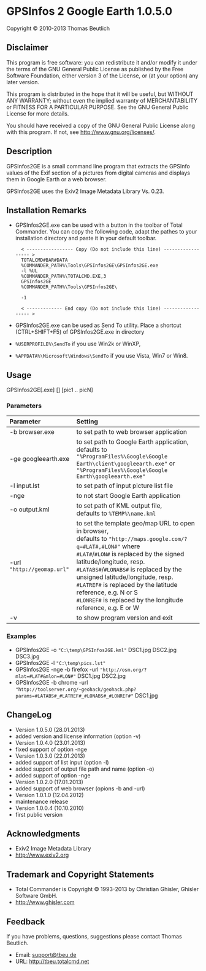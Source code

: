 # GPSInfos 2 Google Earth 1.0.5.0

Copyright © 2010-2013  Thomas Beutlich

## Disclaimer

This program is free software: you can redistribute it and/or modify
it under the terms of the GNU General Public License as published by
the Free Software Foundation, either version 3 of the License, or
(at your option) any later version.

This program is distributed in the hope that it will be useful,
but WITHOUT ANY WARRANTY; without even the implied warranty of
MERCHANTABILITY or FITNESS FOR A PARTICULAR PURPOSE.  See the
GNU General Public License for more details.

You should have received a copy of the GNU General Public License
along with this program.  If not, see <http://www.gnu.org/licenses/>.

## Description

GPSInfos2GE is a small command line program that extracts the GPSInfo values of the
Exif section of a pictures from digital cameras and displays them in Google Earth
or a web browser.

GPSInfos2GE uses the Exiv2 Image Metadata Library Vs. 0.23.

## Installation Remarks

* GPSInfos2GE.exe can be used with a button in the toolbar of Total Commander. 
  You can copy the following code, adapt the pathes to your installation directory
  and paste it in your default toolbar.

        < ----------------- Copy (Do not include this line) ------------------ >
        TOTALCMD#BAR#DATA
        %COMMANDER_PATH%\Tools\GPSInfos2GE\GPSInfos2GE.exe
        -l %UL
        %COMMANDER_PATH%\TOTALCMD.EXE,3
        GPSInfos2GE
        %COMMANDER_PATH%\Tools\GPSInfos2GE\
        
        -1
        
        < ------------- End copy (Do not include this line) ------------------ >

* GPSInfos2GE.exe can be used as Send To utility. Place a shortcut (CTRL+SHIFT+F5)
  of GPSInfos2GE.exe in directory
 * `%USERPROFILE%\SendTo` if you use Win2k or WinXP,
 * `%APPDATA%\Microsoft\Windows\SendTo` if you use Vista, Win7 or Win8.

## Usage

GPSInfos2GE[.exe] [<params>] [pic1 .. picN]

### Parameters

| Parameter          | Setting  |
| :----------------- | :------- |
| -b browser.exe | to set path to web browser application |
| -ge googleearth.exe | to set path to Google Earth application,<br/>defaults to `"%ProgramFiles%\Google\Google Earth\client\googleearth.exe"` or `"%ProgramFiles%\Google\Google Earth\googleearth.exe"` |
| -l input.lst | to set path of input picture list file |
| -nge | to not start Google Earth application |
| -o output.kml | to set path of KML output file,<br/>defaults to `%TEMP%\name.kml` |
| -url `"http://geomap.url"` | to set the template geo/map URL to open in browser,<br/>defaults to `"http://maps.google.com/?q=#LAT#,#LON#"` where<br/>`#LAT#`/`#LON#` is replaced by the signed latitude/longitude, resp.<br/>`#LATABS#`/`#LONABS#` is replaced by the unsigned latitude/longitude, resp.<br/>`#LATREF#` is replaced by the latitude reference, e.g. N or S<br/>`#LONREF#` is replaced by the longitude reference, e.g. E or W |
| -v | to show program version and exit |

### Examples

* GPSInfos2GE -o `"C:\temp\GPSInfos2GE.kml"` DSC1.jpg DSC2.jpg DSC3.jpg
* GPSInfos2GE -l `"C:\temp\pics.lst"`
* GPSInfos2GE -nge -b firefox -url `"http://osm.org/?mlat=#LAT#&mlon=#LON#"` DSC1.jpg DSC2.jpg
* GPSInfos2GE -b chrome -url `"http://toolserver.org/~geohack/geohack.php?params=#LATABS#_#LATREF#_#LONABS#_#LONREF#"` DSC1.jpg

## ChangeLog

* Version 1.0.5.0 (28.01.2013)
 * added version and license information (option -v)
* Version 1.0.4.0 (23.01.2013)
 * fixed support of option -nge
* Version 1.0.3.0 (22.01.2013)
 * added support of list input (option -l)
 * added support of output file path and name (option -o)
 * added support of option -nge
* Version 1.0.2.0 (17.01.2013)
 * added support of web browser (opions -b and -url)
* Version 1.0.1.0 (12.04.2012)
 * maintenance release
* Version 1.0.0.4 (10.10.2010)
 * first public version

## Acknowledgments

* Exiv2 Image Metadata Library
 * <http://www.exiv2.org>

## Trademark and Copyright Statements

* Total Commander is Copyright © 1993-2013 by Christian Ghisler, Ghisler Software GmbH.
 * <http://www.ghisler.com>

## Feedback

If you have problems, questions, suggestions please contact Thomas Beutlich.
* Email: <support@tbeu.de>
* URL: <http://tbeu.totalcmd.net>
